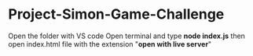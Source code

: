 # Project-Simon-Game-Challenge
Open the folder with VS code
Open terminal and type
**node index.js**
then open index.html file with the extension "**open with live server**"
